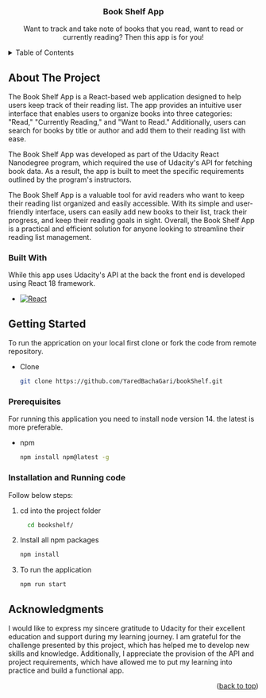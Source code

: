 
<!-- PROJECT Overview -->
<br />
<div align="center">

  <h3 align="center">Book Shelf App</h3>

  <p align="center">
    Want to track and take note of books that you read, want to read or currently reading? Then this app is for you!
    <br />
  </p>
</div>



<!-- TABLE OF CONTENTS -->
<details>
  <summary>Table of Contents</summary>
  <ol>
    <li>
      <a href="#about-the-project">About The Project</a>
      <ul>
        <li><a href="#built-with">Built With</a></li>
      </ul>
    </li>
    <li>
      <a href="#getting-started">Getting Started</a>
      <ul>
        <li><a href="#prerequisites">Prerequisites</a></li>
        <li><a href="#installation">Installation</a></li>
      </ul>
    </li>
    <li><a href="#acknowledgments">Acknowledgments</a></li>
  </ol>
</details>



<!-- ABOUT THE PROJECT -->
## About The Project

The Book Shelf App is a React-based web application designed to help users keep track of their reading list. The app provides an intuitive user interface that enables users to organize books into three categories: "Read," "Currently Reading," and "Want to Read." Additionally, users can search for books by title or author and add them to their reading list with ease.

The Book Shelf App was developed as part of the Udacity React Nanodegree program, which required the use of Udacity's API for fetching book data. As a result, the app is built to meet the specific requirements outlined by the program's instructors.

The Book Shelf App is a valuable tool for avid readers who want to keep their reading list organized and easily accessible. With its simple and user-friendly interface, users can easily add new books to their list, track their progress, and keep their reading goals in sight. Overall, the Book Shelf App is a practical and efficient solution for anyone looking to streamline their reading list management.



### Built With

While this app uses Udacity's API at the back the front end is developed using React 18 framework.

* [![React][React.js]][React-url]


<!-- GETTING STARTED -->
## Getting Started

To run the apprication on your local first clone or fork the code from remote repository.
* Clone
  ```sh
  git clone https://github.com/YaredBachaGari/bookShelf.git
  ```

### Prerequisites

For running this application you need to install node version 14. the latest is more preferable. 
* npm
  ```sh
  npm install npm@latest -g
  ```

### Installation and Running code

Follow below steps:

1. cd into the project folder 
     ```sh
       cd bookshelf/
     ```
2. Install all npm packages
      ```sh
      npm install 
      ```
3. To run the application 
   ```sh
   npm run start
   ```

<!-- ACKNOWLEDGMENTS -->
## Acknowledgments

I would like to express my sincere gratitude to Udacity for their excellent education and support during my learning journey. I am grateful for the challenge presented by this project, which has helped me to develop new skills and knowledge. Additionally, I appreciate the provision of the API and project requirements, which have allowed me to put my learning into practice and build a functional app.

<p align="right">(<a href="#readme-top">back to top</a>)</p>



<!-- MARKDOWN LINKS & IMAGES -->

[React.js]: https://img.shields.io/badge/React-20232A?style=for-the-badge&logo=react&logoColor=61DAFB
[React-url]: https://reactjs.org/

